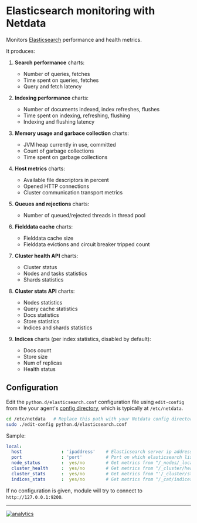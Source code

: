 # Elasticsearch monitoring with Netdata

Monitors [Elasticsearch](https://www.elastic.co/products/elasticsearch) performance and health metrics.

It produces:

1.  **Search performance** charts:

    -   Number of queries, fetches
    -   Time spent on queries, fetches
    -   Query and fetch latency

2.  **Indexing performance** charts:

    -   Number of documents indexed, index refreshes, flushes
    -   Time spent on indexing, refreshing, flushing
    -   Indexing and flushing latency

3.  **Memory usage and garbace collection** charts:

    -   JVM heap currently in use, committed
    -   Count of garbage collections
    -   Time spent on garbage collections

4.  **Host metrics** charts:

    -   Available file descriptors in percent
    -   Opened HTTP connections
    -   Cluster communication transport metrics

5.  **Queues and rejections** charts:

    -   Number of queued/rejected threads in thread pool

6.  **Fielddata cache** charts:

    -   Fielddata cache size
    -   Fielddata evictions and circuit breaker tripped count

7.  **Cluster health API** charts:

    -   Cluster status
    -   Nodes and tasks statistics
    -   Shards statistics

8.  **Cluster stats API** charts:

    -   Nodes statistics
    -   Query cache statistics
    -   Docs statistics
    -   Store statistics
    -   Indices and shards statistics

9.  **Indices** charts (per index statistics, disabled by default):

    -   Docs count
    -   Store size
    -   Num of replicas
    -   Health status

## Configuration

Edit the `python.d/elasticsearch.conf` configuration file using `edit-config` from the your agent's [config
directory](../../../docs/step-by-step/step-04.md#find-your-netdataconf-file), which is typically at `/etc/netdata`.

```bash
cd /etc/netdata   # Replace this path with your Netdata config directory, if different, if different
sudo ./edit-config python.d/elasticsearch.conf
```

Sample:

```yaml
local:
  host               : 'ipaddress'    # Elasticsearch server ip address or hostname.
  port               : 'port'         # Port on which elasticsearch listens.
  node_status        :  yes/no        # Get metrics from "/_nodes/_local/stats". Enabled by default.
  cluster_health     :  yes/no        # Get metrics from "/_cluster/health". Enabled by default.
  cluster_stats      :  yes/no        # Get metrics from "'/_cluster/stats". Enabled by default.
  indices_stats      :  yes/no        # Get metrics from "/_cat/indices". Disabled by default.
```

If no configuration is given, module will try to connect to `http://127.0.0.1:9200`.

---

[![analytics](https://www.google-analytics.com/collect?v=1&aip=1&t=pageview&_s=1&ds=github&dr=https%3A%2F%2Fgithub.com%2Fnetdata%2Fnetdata&dl=https%3A%2F%2Fmy-netdata.io%2Fgithub%2Fcollectors%2Fpython.d.plugin%2Felasticsearch%2FREADME&_u=MAC~&cid=5792dfd7-8dc4-476b-af31-da2fdb9f93d2&tid=UA-64295674-3)](<>)
